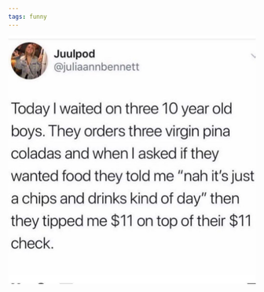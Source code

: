 ```yaml
---
tags: funny
---
```


![kids](https://raw.githubusercontent.com/muneer78/muneer78.github.io/master/images/10yearolds.jpg)


